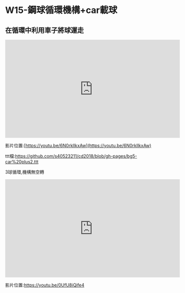 #  W15-鋼球循環機構+car載球

## 在循環中利用車子將球運走


<iframe width="560" height="315" src="https://www.youtube.com/embed/6N0rkllkxAw" frameborder="0" allow="autoplay; encrypted-media" allowfullscreen></iframe>

影片位置:[https://youtu.be/6N0rkllkxAw](https://youtu.be/6N0rkllkxAw)

ttt檔:https://github.com/s40523211/cd2018/blob/gh-pages/bg5-car%20plus2.ttt


3球循環,機構無空轉

<iframe width="560" height="315" src="https://www.youtube.com/embed/0UfU8iQife4" frameborder="0" allow="autoplay; encrypted-media" allowfullscreen></iframe>

影片位置:https://youtu.be/0UfU8iQife4